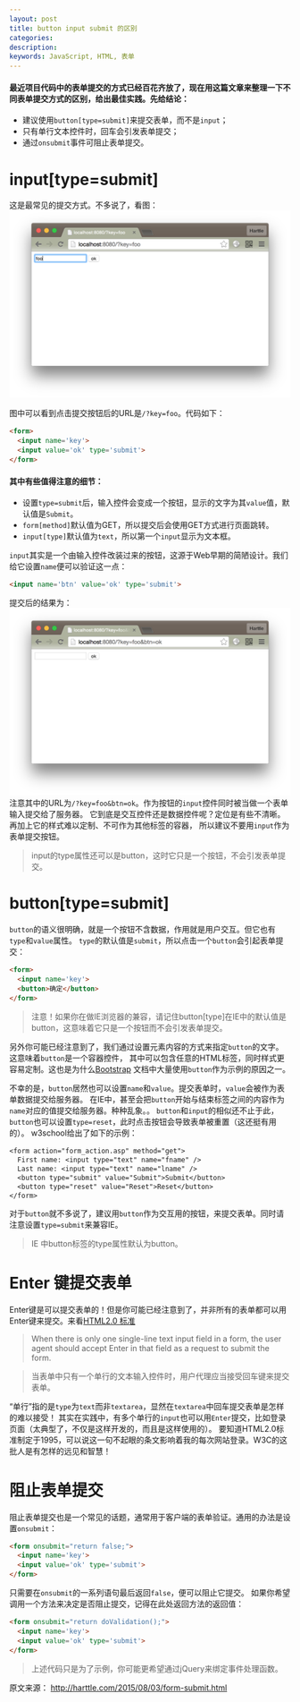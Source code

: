 ```yaml
---
layout: post
title: button input submit 的区别
categories: 
description: 
keywords: JavaScript, HTML, 表单
---
```


#### 最近项目代码中的表单提交的方式已经百花齐放了，现在用这篇文章来整理一下不同表单提交方式的区别，给出最佳实践。先给结论：
* 建议使用`button[type=submit]`来提交表单，而不是`input`；
* 只有单行文本控件时，回车会引发表单提交；
* 通过`onsubmit`事件可阻止表单提交。

# input[type=submit]

这是最常见的提交方式。不多说了，看图：
![input@2x](/images/post/input@2x.png)

图中可以看到点击提交按钮后的URL是`/?key=foo`。代码如下：
```html
<form>
  <input name='key'>
  <input value='ok' type='submit'>
</form>
```
#### 其中有些值得注意的细节：
* 设置`type=submit`后，输入控件会变成一个按钮，显示的文字为其`value`值，默认值是`Submit`。
* `form[method]`默认值为GET，所以提交后会使用GET方式进行页面跳转。
* `input[type]`默认值为`text`，所以第一个`input`显示为文本框。
 
`input`其实是一个由输入控件改装过来的按钮，这源于Web早期的简陋设计。我们给它设置`name`便可以验证这一点：
```html
<input name='btn' value='ok' type='submit'>
```
提交后的结果为：
![input-with-name@2x](/images/post/input-with-name@2x.png)
注意其中的URL为`/?key=foo&btn=ok`。作为按钮的`input`控件同时被当做一个表单输入提交给了服务器。 它到底是交互控件还是数据控件呢？定位是有些不清晰。再加上它的样式难以定制、不可作为其他标签的容器， 所以建议不要用`input`作为表单提交按钮。
>input的type属性还可以是button，这时它只是一个按钮，不会引发表单提交。

# button[type=submit]
`button`的语义很明确，就是一个按钮不含数据，作用就是用户交互。但它也有`type`和`value`属性。 `type`的默认值是`submit`，所以点击一个`button`会引起表单提交：
```html
<form>
  <input name='key'>
  <button>确定</button>
</form>
```
>注意！如果你在做IE浏览器的兼容，请记住button[type]在IE中的默认值是button，这意味着它只是一个按钮而不会引发表单提交。

另外你可能已经注意到了，我们通过设置元素内容的方式来指定`button`的文字。这意味着`button`是一个容器控件， 其中可以包含任意的HTML标签，同时样式更容易定制。这也是为什么[Bootstrap](http://v3.bootcss.com/) 文档中大量使用`button`作为示例的原因之一。

不幸的是，`button`居然也可以设置`name`和`value`。提交表单时，`value`会被作为表单数据提交给服务器。 在IE中，甚至会把`button`开始与结束标签之间的内容作为`name`对应的值提交给服务器。种种乱象。。 `button`和`input`的相似还不止于此，`button`也可以设置`type=reset`，此时点击按钮会导致表单被重置（这还挺有用的）。 w3school给出了如下的示例：
```htlm
<form action="form_action.asp" method="get">
  First name: <input type="text" name="fname" />
  Last name: <input type="text" name="lname" />
  <button type="submit" value="Submit">Submit</button>
  <button type="reset" value="Reset">Reset</button>
</form>
```
对于`button`就不多说了，建议用`button`作为交互用的按钮，来提交表单。同时请注意设置`type=submit`来兼容IE。
>IE 中button标签的type属性默认为button。

# Enter 键提交表单
Enter键是可以提交表单的！但是你可能已经注意到了，并非所有的表单都可以用Enter键来提交。来看[HTML2.0 标准](http://www.w3.org/MarkUp/html-spec/html-spec_toc.html)
>When there is only one single-line text input field in a form, the user agent should accept Enter in that field as a request to submit the form.

>当表单中只有一个单行的文本输入控件时，用户代理应当接受回车键来提交表单。

“单行”指的是`type`为`text`而非`textarea`，显然在`textarea`中回车提交表单是怎样的难以接受！ 其实在实践中，有多个单行的`input`也可以用`Enter`提交，比如登录页面（太典型了，不仅是这样开发的，而且是这样使用的）。 要知道HTML2.0标准制定于1995，可以说这一句不起眼的条文影响着我的每次网站登录。W3C的这批人是有怎样的远见和智慧！
# 阻止表单提交
阻止表单提交也是一个常见的话题，通常用于客户端的表单验证。通用的办法是设置`onsubmit`：
```html
<form onsubmit="return false;">
  <input name='key'>
  <input value='ok' type='submit'>
</form>
```
只需要在`onsubmit`的一系列语句最后返回`false`，便可以阻止它提交。 如果你希望调用一个方法来决定是否阻止提交，记得在此处返回方法的返回值：
```html
<form onsubmit="return doValidation();">
  <input name='key'>
  <input value='ok' type='submit'>
</form>
```
>上述代码只是为了示例，你可能更希望通过jQuery来绑定事件处理函数。

原文来源： http://harttle.com/2015/08/03/form-submit.html

